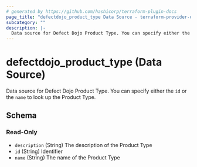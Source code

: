 ```yaml
---
# generated by https://github.com/hashicorp/terraform-plugin-docs
page_title: "defectdojo_product_type Data Source - terraform-provider-defectdojo"
subcategory: ""
description: |-
  Data source for Defect Dojo Product Type. You can specify either the id or the name to look up the Product Type.
---
```


# defectdojo_product_type (Data Source)

Data source for Defect Dojo Product Type. You can specify either the `id` or the `name` to look up the Product Type.



<!-- schema generated by tfplugindocs -->
## Schema

### Read-Only

- `description` (String) The description of the Product Type
- `id` (String) Identifier
- `name` (String) The name of the Product Type


